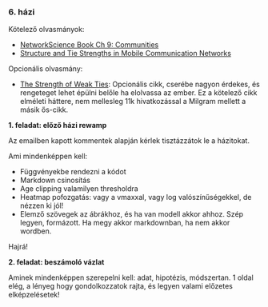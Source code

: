 ### 6. házi

Kötelező olvasmányok:
- [NetworkScience Book Ch 9: Communities](http://networksciencebook.com/chapter/9)
- [Structure and Tie Strengths in Mobile Communication Networks](https://www.pnas.org/content/pnas/104/18/7332.full.pdf)

Opcionális olvasmány:
- [The Strength of Weak Ties](https://drive.google.com/open?id=1gNUMWlhr_OTf4Cj05kiZbAT3fS0Fhvo5&authuser=0): Opcionális cikk, cserébe nagyon érdekes, és rengeteget lehet épülni belőle ha elolvassa az ember. Ez a kötelező cikk elméleti háttere, nem mellesleg 11k hivatkozással a Milgram mellett a másik ős-cikk. 

**1. feladat: előző házi rewamp**

Az emailben kapott kommentek alapján kérlek tisztázzátok le a házitokat. 

Ami mindenképpen kell:
- Függvényekbe rendezni a kódot
- Markdown csinosítás
- Age clipping valamilyen thresholdra
- Heatmap pofozgatás: vagy a vmaxxal, vagy log valószínűségekkel, de nézzen ki jól!
- Elemző szövegek az ábrákhoz, és ha van modell akkor ahhoz. Szép legyen, formázott. Ha megy akkor markdownban, ha nem akkor wordben.

Hajrá!

**2. feladat: beszámoló vázlat**

Aminek mindenképpen szerepelni kell: adat, hipotézis, módszertan.
1 oldal elég, a lényeg hogy gondolkozzatok rajta, és legyen valami előzetes elképzelésetek!